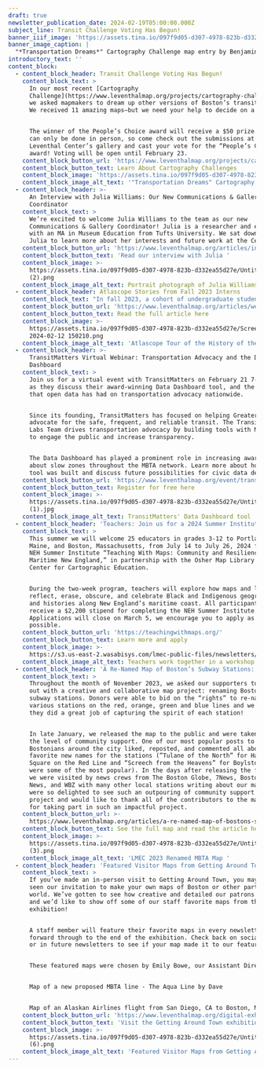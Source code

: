 ```yaml
---
draft: true
newsletter_publication_date: 2024-02-19T05:00:00.000Z
subject_line: Transit Challenge Voting Has Begun!
banner_iiif_image: 'https://assets.tina.io/097f9d05-d307-4978-823b-d332ea55d27e/Media-_2_.jpg'
banner_image_caption: |
  "*Transportation Dreams*" Cartography Challenge map entry by Benjamin Rider
introductory_text: ''
content_block:
  - content_block_header: Transit Challenge Voting Has Begun!
    content_block_text: >
      In our most recent [Cartography
      Challenge](https://www.leventhalmap.org/projects/cartography-challenge/),
      we asked mapmakers to dream up other versions of Boston’s transit system.
      We received 11 amazing maps—but we need your help to decide on a favorite!


      The winner of the People’s Choice award will receive a $50 prize. Voting
      can only be done in person, so come check out the submissions at the
      Leventhal Center’s gallery and cast your vote for the “People’s Choice”
      award! Voting will be open until February 23.
    content_block_button_url: 'https://www.leventhalmap.org/projects/cartography-challenge/'
    content_block_button_text: Learn About Cartography Challenges
    content_block_image: 'https://assets.tina.io/097f9d05-d307-4978-823b-d332ea55d27e/Media-_2_.jpg'
    content_block_image_alt_text: '"Transportation Dreams" Cartography Challenge map entry by Benjamin Rider'
  - content_block_header: >-
      An Interview with Julia Williams: Our New Communications & Gallery
      Coordinator
    content_block_text: >
      We’re excited to welcome Julia Williams to the team as our new
      Communications & Gallery Coordinator! Julia is a researcher and educator
      with an MA in Museum Education from Tufts University. We sat down with
      Julia to learn more about her interests and future work at the Center.
    content_block_button_url: 'https://www.leventhalmap.org/articles/interview-with-julia-williams/'
    content_block_button_text: 'Read our interview with Julia '
    content_block_image: >-
      https://assets.tina.io/097f9d05-d307-4978-823b-d332ea55d27e/Untitled
      (2).png
    content_block_image_alt_text: Portrait photograph of Julia Williams
  - content_block_header: Atlascope Stories from Fall 2023 Interns
    content_block_text: "In fall 2023, a cohort of undergraduate students worked on a variety of exciting projects here at the Leventhal Center as Geospatial Research Interns. In addition to their work creating new layers for\_[Atlascope](https://atlascope.org/), they set aside time for independent research into topics of their own choosing. Check out their Atlascope tours on [The Birth of Boston’s Chinatown: 1870s-1940s](https://www.atlascope.org), [Boston’s Sugar Refineries Amid the American Sugar Trust](https://www.atlascope.org), or [The History of the Beth Israel Deaconess Medical Center](https://www.atlascope.org)\n"
    content_block_button_url: 'https://www.leventhalmap.org/articles/welcome-fall-2023-interns/'
    content_block_button_text: Read the full article here
    content_block_image: >-
      https://assets.tina.io/097f9d05-d307-4978-823b-d332ea55d27e/Screenshot
      2024-02-12 150210.png
    content_block_image_alt_text: 'Atlascope Tour of the History of the Beth Israel Deaconess Medical Center '
  - content_block_header: >-
      TransitMatters Virtual Webinar: Transportation Advocacy and the Data
      Dashboard
    content_block_text: >
      Join us for a virtual event with TransitMatters on February 21 7-8 pm ET,
      as they discuss their award-winning Data Dashboard tool, and the impact
      that open data has had on transportation advocacy nationwide.


      Since its founding, TransitMatters has focused on helping Greater Boston
      advocate for the safe, frequent, and reliable transit. The TransitMatters
      Labs Team drives transportation advocacy by building tools with MBTA data
      to engage the public and increase transparency.


      The Data Dashboard has played a prominent role in increasing awareness
      about slow zones throughout the MBTA network. Learn more about how this
      tool was built and discuss future possibilities for civic data design.
    content_block_button_url: 'https://www.leventhalmap.org/event/transitmatters-advocacy-data-dashboard/'
    content_block_button_text: Register for free here
    content_block_image: >-
      https://assets.tina.io/097f9d05-d307-4978-823b-d332ea55d27e/Untitled
      (1).jpg
    content_block_image_alt_text: TransitMatters' Data Dashboard tool
  - content_block_header: 'Teachers: Join us for a 2024 Summer Institute - Last Call!'
    content_block_text: >
      This summer we will welcome 25 educators in grades 3-12 to Portland,
      Maine, and Boston, Massachusetts, from July 14 to July 26, 2024 for the
      NEH Summer Institute “Teaching With Maps: Community and Resilience in
      Maritime New England,” in partnership with the Osher Map Library and Smith
      Center for Cartographic Education.


      During the two-week program, teachers will explore how maps and landscapes
      reflect, erase, obscure, and celebrate Black and Indigenous geographies
      and histories along New England’s maritime coast. All participants will
      receive a $2,200 stipend for completing the NEH Summer Institute.
      Applications will close on March 5, we encourage you to apply as soon as
      possible.
    content_block_button_url: 'https://teachingwithmaps.org/'
    content_block_button_text: Learn more and apply
    content_block_image: >-
      https://s3.us-east-2.wasabisys.com/lmec-public-files/newsletters/teacher-workshop.JPG
    content_block_image_alt_text: Teachers work together in a workshop in the LMEC classroom space
  - content_block_header: 'A Re-Named Map of Boston’s Subway Stations: A Social Media Sensation'
    content_block_text: >
      Throughout the month of November 2023, we asked our supporters to help us
      out with a creative and collaborative map project: renaming Boston’s
      subway stations. Donors were able to bid on the “rights” to re-name
      various stations on the red, orange, green and blue lines and we think
      they did a great job of capturing the spirit of each station!


      In late January, we released the map to the public and were taken aback by
      the level of community support. One of our most popular posts to date,
      Bostonians around the city liked, reposted, and commented all about their
      favorite new names for the stations (”Tulane of the North” for Harvard
      Square on the Red Line and “Screech from the Heavens” for Boylston Street
      were some of the most popular). In the days after releasing the full map,
      we were visited by news crews from The Boston Globe, 7News, Boston 25
      News, and WBZ with many other local stations writing about our map! We
      were so delighted to see such an outpouring of community support for the
      project and would like to thank all of the contributors to the map so much
      for taking part in such an impactful project.
    content_block_button_url: >-
      https://www.leventhalmap.org/articles/a-re-named-map-of-bostons-subway-stations/
    content_block_button_text: See the full map and read the article here
    content_block_image: >-
      https://assets.tina.io/097f9d05-d307-4978-823b-d332ea55d27e/Untitled
      (3).png
    content_block_image_alt_text: 'LMEC 2023 Renamed MBTA Map '
  - content_block_header: 'Featured Visitor Maps from Getting Around Town '
    content_block_text: >
      If you’ve made an in-person visit to Getting Around Town, you may have
      seen our invitation to make your own maps of Boston or other parts of the
      world. We’ve gotten to see how creative and detailed our patrons have been
      and we’d like to show off some of our staff favorite maps from the
      exhibition!


      A staff member will feature their favorite maps in every newsletter going
      forward through to the end of the exhibition. Check back on social media
      or in future newsletters to see if your map made it to our feature!


      These featured maps were chosen by Emily Bowe, our Assistant Director:


      Map of a new proposed MBTA line - The Aqua Line by Dave


      Map of an Alaskan Airlines flight from San Diego, CA to Boston, MA
    content_block_button_url: 'https://www.leventhalmap.org/digital-exhibitions/getting-around-town/'
    content_block_button_text: 'Visit the Getting Around Town exhibition '
    content_block_image: >-
      https://assets.tina.io/097f9d05-d307-4978-823b-d332ea55d27e/Untitled
      (6).png
    content_block_image_alt_text: 'Featured Visitor Maps from Getting Around Town '
---
```


